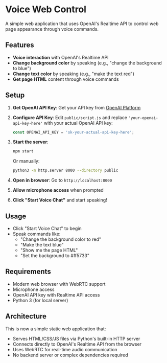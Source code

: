 # Voice Web Control

A simple web application that uses OpenAI's Realtime API to control web page appearance through voice commands.

## Features

- **Voice interaction** with OpenAI's Realtime API
- **Change background color** by speaking (e.g., "change the background to blue")
- **Change text color** by speaking (e.g., "make the text red")
- **Get page HTML** content through voice commands

## Setup

1. **Get OpenAI API Key**: Get your API key from [OpenAI Platform](https://platform.openai.com)

2. **Configure API Key**: Edit `public/script.js` and replace `'your-openai-api-key-here'` with your actual OpenAI API key:
   ```javascript
   const OPENAI_API_KEY = 'sk-your-actual-api-key-here';
   ```

3. **Start the server**:
   ```bash
   npm start
   ```
   Or manually:
   ```bash
   python3 -m http.server 8000 --directory public
   ```

4. **Open in browser**: Go to `http://localhost:8000`

5. **Allow microphone access** when prompted

6. **Click "Start Voice Chat"** and start speaking!

## Usage

- Click "Start Voice Chat" to begin
- Speak commands like:
  - "Change the background color to red"
  - "Make the text blue" 
  - "Show me the page HTML"
  - "Set the background to #ff5733"

## Requirements

- Modern web browser with WebRTC support
- Microphone access
- OpenAI API key with Realtime API access
- Python 3 (for local server)

## Architecture

This is now a simple static web application that:
- Serves HTML/CSS/JS files via Python's built-in HTTP server
- Connects directly to OpenAI's Realtime API from the browser
- Uses WebRTC for real-time audio communication
- No backend server or complex dependencies required